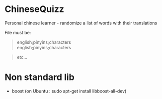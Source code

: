 # ChineseQuizz
Personal chinese learner - randomize a list of words with their translations

File must be:

>english;pinyins;characters    
>english;pinyins;characters
 
>etc...

# Non standard lib
  - boost (on Ubuntu : sudo apt-get install libboost-all-dev)
  
